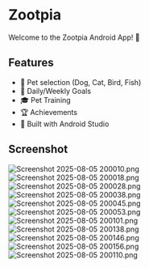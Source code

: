 # Zootpia

Welcome to the Zootpia Android App! 🐾

## Features

- 🐶 Pet selection (Dog, Cat, Bird, Fish)
- 📅 Daily/Weekly Goals
- 🎓 Pet Training
- 🏆 Achievements
- 📱 Built with Android Studio

## Screenshot

![Screenshot 2025-08-05 200010.png](images/Screenshot%202025-08-05%20200010.png)
![Screenshot 2025-08-05 200018.png](images/Screenshot%202025-08-05%20200018.png)
![Screenshot 2025-08-05 200028.png](images/Screenshot%202025-08-05%20200028.png)
![Screenshot 2025-08-05 200038.png](images/Screenshot%202025-08-05%20200038.png)
![Screenshot 2025-08-05 200045.png](images/Screenshot%202025-08-05%20200045.png)
![Screenshot 2025-08-05 200053.png](images/Screenshot%202025-08-05%20200053.png)
![Screenshot 2025-08-05 200101.png](images/Screenshot%202025-08-05%20200101.png)
![Screenshot 2025-08-05 200138.png](images/Screenshot%202025-08-05%20200138.png)
![Screenshot 2025-08-05 200146.png](images/Screenshot%202025-08-05%20200146.png)
![Screenshot 2025-08-05 200156.png](images/Screenshot%202025-08-05%20200156.png)
![Screenshot 2025-08-05 200110.png](images/Screenshot%202025-08-05%20200110.png)